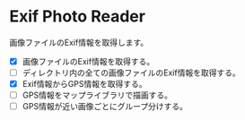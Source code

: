 # Exif Photo Reader

画像ファイルのExif情報を取得します。

- [x] 画像ファイルのExif情報を取得する。
- [ ] ディレクトリ内の全ての画像ファイルのExif情報を取得する。
- [x] Exif情報からGPS情報を取得する。
- [ ] GPS情報をマップライブラリで描画する。
- [ ] GPS情報が近い画像ごとにグループ分けする。
